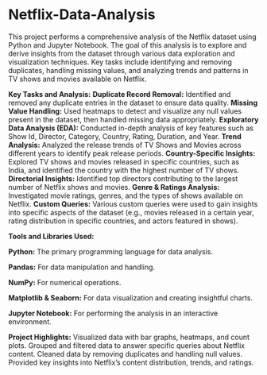 # Netflix-Data-Analysis

This project performs a comprehensive analysis of the Netflix dataset using Python and Jupyter Notebook. The goal of this analysis is to explore and derive insights from the dataset through various data exploration and visualization techniques. Key tasks include identifying and removing duplicates, handling missing values, and analyzing trends and patterns in TV shows and movies available on Netflix.

**Key Tasks and Analysis:**
**Duplicate Record Removal:** Identified and removed any duplicate entries in the dataset to ensure data quality.
**Missing Value Handling:** Used heatmaps to detect and visualize any null values present in the dataset, then handled missing data appropriately.
**Exploratory Data Analysis (EDA):** Conducted in-depth analysis of key features such as Show Id, Director, Category, Country, Rating, Duration, and Year.
**Trend Analysis:** Analyzed the release trends of TV Shows and Movies across different years to identify peak release periods.
**Country-Specific Insights:** Explored TV shows and movies released in specific countries, such as India, and identified the country with the highest number of TV shows.
**Directorial Insights:** Identified top directors contributing to the largest number of Netflix shows and movies.
**Genre & Ratings Analysis:** Investigated movie ratings, genres, and the types of shows available on Netflix.
**Custom Queries:** Various custom queries were used to gain insights into specific aspects of the dataset (e.g., movies released in a certain year, rating distribution in specific countries, and actors featured in shows).

**Tools and Libraries Used:**

**Python:** The primary programming language for data analysis.

**Pandas:** For data manipulation and handling.

**NumPy:** For numerical operations.

**Matplotlib & Seaborn:** For data visualization and creating insightful charts.

**Jupyter Notebook:** For performing the analysis in an interactive environment.

**Project Highlights:**
Visualized data with bar graphs, heatmaps, and count plots.
Grouped and filtered data to answer specific queries about Netflix content.
Cleaned data by removing duplicates and handling null values.
Provided key insights into Netflix’s content distribution, trends, and ratings.
